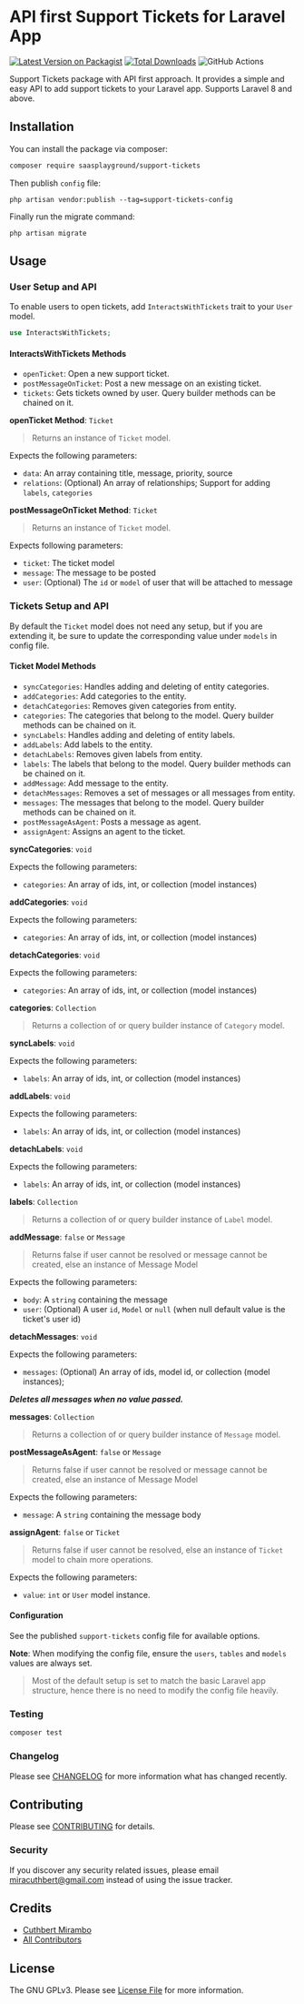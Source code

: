 # API first Support Tickets for Laravel App

[![Latest Version on Packagist](https://img.shields.io/packagist/v/saasplayground/support-tickets.svg?style=flat-square)](https://packagist.org/packages/saasplayground/support-tickets)
[![Total Downloads](https://img.shields.io/packagist/dt/saasplayground/support-tickets.svg?style=flat-square)](https://packagist.org/packages/saasplayground/support-tickets)
![GitHub Actions](https://github.com/saasplayground/support-tickets/actions/workflows/main.yml/badge.svg)

Support Tickets package with API first approach. It provides a simple and easy API to add support tickets to your Laravel app. Supports Laravel 8 and above.

## Installation

You can install the package via composer:

```bash
composer require saasplayground/support-tickets
```

Then publish `config` file:

```
php artisan vendor:publish --tag=support-tickets-config
```

Finally run the migrate command:

```
php artisan migrate
```

## Usage

### User Setup and API

To enable users to open tickets, add `InteractsWithTickets` trait to your `User` model.

```php
use InteractsWithTickets;
```

#### InteractsWithTickets Methods

- `openTicket`: Open a new support ticket.
- `postMessageOnTicket`: Post a new message on an existing ticket.
- `tickets`: Gets tickets owned by user. Query builder methods can be chained on it.

**openTicket Method**: `Ticket`

> Returns an instance of `Ticket` model.

Expects the following parameters:

- `data`: An array containing title, message, priority, source
- `relations`: (Optional) An array of relationships; Support for adding `labels`, `categories`

**postMessageOnTicket Method**: `Ticket`

> Returns an instance of `Ticket` model.

Expects following parameters:

- `ticket`:  The ticket model
- `message`: The message to be posted
- `user`: (Optional) The `id` or `model` of user that will be attached to message

### Tickets Setup and API

By default the `Ticket` model does not need any setup, but if you are extending it, be sure
to update the corresponding value under `models` in config file.

#### Ticket Model Methods

- `syncCategories`: Handles adding and deleting of entity categories.
- `addCategories`: Add categories to the entity.
- `detachCategories`: Removes given categories from entity.
- `categories`: The categories that belong to the model. Query builder methods can be chained on it.
- `syncLabels`: Handles adding and deleting of entity labels.
- `addLabels`: Add labels to the entity.
- `detachLabels`: Removes given labels from entity.
- `labels`: The labels that belong to the model. Query builder methods can be chained on it.
- `addMessage`: Add message to the entity.
- `detachMessages`: Removes a set of messages or all messages from entity.
- `messages`: The messages that belong to the model. Query builder methods can be chained on it.
- `postMessageAsAgent`: Posts a message as agent.
- `assignAgent`: Assigns an agent to the ticket.

**syncCategories**: `void`

Expects the following parameters:

- `categories`: An array of ids, int, or collection (model instances)

**addCategories**: `void`

Expects the following parameters:

- `categories`: An array of ids, int, or collection (model instances)

**detachCategories**: `void`

Expects the following parameters:

- `categories`: An array of ids, int, or collection (model instances)

**categories**: `Collection`

> Returns a collection of or query builder instance of `Category` model.

**syncLabels**: `void`

Expects the following parameters:

- `labels`: An array of ids, int, or collection (model instances)

**addLabels**: `void`

Expects the following parameters:

- `labels`: An array of ids, int, or collection (model instances)

**detachLabels**: `void`

Expects the following parameters:

- `labels`: An array of ids, int, or collection (model instances)

**labels**: `Collection`

> Returns a collection of or query builder instance of `Label` model.

**addMessage**: `false` or `Message`

> Returns false if user cannot be resolved or message cannot be created, else an instance of Message Model

Expects the following parameters:

- `body`: A `string` containing the message
- `user`: (Optional) A user `id`, `Model` or `null` (when null default value is the ticket's user id)

**detachMessages**: `void`

Expects the following parameters:

- `messages`: (Optional) An array of ids, model id, or collection (model instances); 

***Deletes all messages when no value passed.***

**messages**: `Collection`

> Returns a collection of or query builder instance of `Message` model.

**postMessageAsAgent**: `false` or `Message`

> Returns false if user cannot be resolved or message cannot be created, else an instance of Message Model

Expects the following parameters:

- `message`: A `string` containing the message body

**assignAgent**: `false` or `Ticket`

> Returns false if user cannot be resolved, else an instance of `Ticket` model to chain more operations.

Expects the following parameters:

- `value`: `int` or `User` model instance.

#### Configuration

See the published `support-tickets` config file for available options.

**Note**: When modifying the config file, ensure the `users`, `tables` and `models` values are always set.

> Most of the default setup is set to match the basic Laravel app structure, 
hence there is no need to modify the config file heavily.

### Testing

```bash
composer test
```

### Changelog

Please see [CHANGELOG](CHANGELOG.md) for more information what has changed recently.

## Contributing

Please see [CONTRIBUTING](CONTRIBUTING.md) for details.

### Security

If you discover any security related issues, please email miracuthbert@gmail.com instead of using the issue tracker.

## Credits

-   [Cuthbert Mirambo](https://github.com/miracuthbert)
-   [All Contributors](../../contributors)

## License

The GNU GPLv3. Please see [License File](LICENSE.md) for more information.
